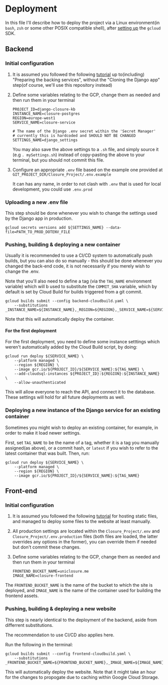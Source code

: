 # Deployment

In this file I'll describe how to deploy the project via a Linux environment(in `bash`, `zsh` or some other POSIX compatible shell), after
[setting up](https://cloud.google.com/sdk/docs/install) the `gcloud` SDK.



## Backend

### Initial configuration

1. It is assumed you followed the following [tutorial](https://cloud.google.com/python/django/run) up to(including) 
   "Preparing the backing services", without the "Cloning the Django app" step(of course, we'll use this repository instead)


2. Define some variables relating to the GCP, change them as needed and then run them in your terminal

    ```shell
    PROJECT_ID=django-closure-kb
    INSTANCE_NAME=closure-postgres
    REGION=europe-west1
    SERVICE_NAME=closure-service
    
    # The name of the Django .env secret within the 'Secret Manager'
    # currently this is hardcoded and SHOULD NOT BE CHANGED
    SETTINGS_NAME=django_settings
    ```
    
    You may also save the above settings to a `.sh` file, and simply source it (e.g `. mySettings.sh`) 
    instead of copy-pasting the above to your terminal, but you should not commit this file.
    
3. Configure an appropriate `.env` file based on the example one provided at `GIT_PROJECT_DIR/Closure_Project/.env.example`

   It can has any name, in order to not clash with `.env` that is used for local development, you could use `.env.prod`

### Uploading a new .env file

This step should be done whenever you wish to change the settings used by the Django app in production. 

```shell
gcloud secrets versions add ${SETTINGS_NAME} --data-file=PATH_TO_PROD_DOTENV_FILE
```

### Pushing, building & deploying a new container

Usually it is recommended to use a CI/CD system to automatically push builds,
but you can also do so manually - this should be done whenever you changed the back-end code, it is not necessarily
if you merely wish to change the .env.

Note that you'll also need to define a tag (via the `TAG_NAME` environment variable) which will b used to
substitute the `COMMIT_SHA` variable, which by default is set by Cloud Build for builds triggered from a git commit.


```shell
gcloud builds submit --config backend-cloudbuild.yaml \
    --substitutions _INSTANCE_NAME=${INSTANCE_NAME},_REGION=${REGION},_SERVICE_NAME=${SERVICE_NAME},COMMIT_SHA=${TAG_NAME}

```

Note that this will automatically deploy the container.

#### For the first deployment

For the first deployment, you need to define some instance setttings which weren't automatically added by the Cloud
Build script, by doing:

```shell
gcloud run deploy ${SERVICE_NAME} \
    --platform managed \
    --region ${REGION} \
    --image gcr.io/${PROJECT_ID}/${SERVICE_NAME}:${TAG_NAME} \
    --add-cloudsql-instances ${PROJECT_ID}:${REGION}:${INSTANCE_NAME} \
    --allow-unauthenticated
```

This will allow everyone to reach the API, and connect it to the database. These settings will hold
for all future deployments as well.


### Deploying a new instance of the Django service for an existing container

Sometimes you might wish to deploy an existing container, for example, in order
to make it load newer settings. 

First, set `TAG_NAME` to be the name of a tag, whether it is a tag you manually assigned(as above),
or a commit hash, or `latest` if you wish to refer to the latest container that was built. Then, run:

```shell
gcloud run deploy ${SERVICE_NAME} \
    --platform managed \
    --region ${REGION} \
    --image gcr.io/${PROJECT_ID}/${SERVICE_NAME}:${TAG_NAME}
```


## Front-end

### Initial configuration

1. It is assumed you followed the following [tutorial](https://cloud.google.com/storage/docs/hosting-static-website) for hosting static files, and managed to deploy some files to the website at least manually.


1. All production settings are located within the `Closure_Project/.env` and `Closure_Project/.env.production` files (both files are loaded, the latter overrides any options in the former), you can override them if needed but don't commit these changes.

2. Define some variables relating to the GCP, change them as needed and then run them in your terminal
    ```shell
    FRONTEND_BUCKET_NAME=uniclosure.me
    IMAGE_NAME=closure-frontend
    ```

The `FRONTEND_BUCKET_NAME` is the name of the bucket to which the site
is deployed, and `IMAGE_NAME` is the name of the container used for
building the frontend assets.


### Pushing, building & deploying a new website

This step is nearly identical to the deployment of the backend,
aside from differrent substitutions.

The recommendation to use CI/CD also applies here.

Run the following in the terminal:
```shell
gcloud builds submit --config frontend-cloudbuild.yaml \
    --substitutions _FRONTEND_BUCKET_NAME=${FRONTEND_BUCKET_NAME},_IMAGE_NAME=${IMAGE_NAME},COMMIT_SHA=${TAG_NAME}
```

This will automatically deploy the website. Note that it might take an hour for the changes to propogate due to caching within Google Cloud Storage. 